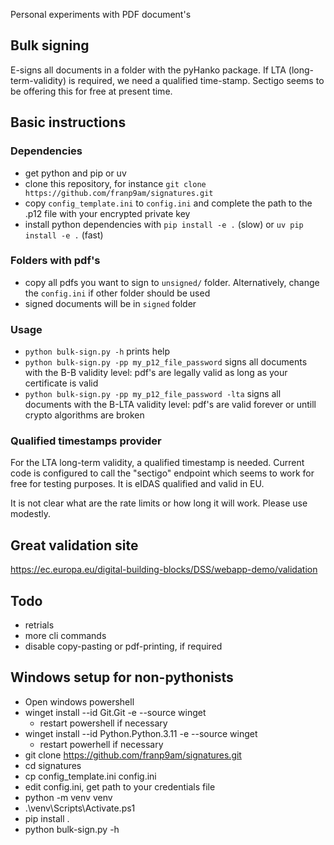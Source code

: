 Personal experiments with PDF document's

## Bulk signing

E-signs all documents in a folder with the pyHanko package.
If LTA (long-term-validity) is required, we need a qualified time-stamp.
Sectigo seems to be offering this for free at present time.


## Basic instructions


### Dependencies
* get python and pip or uv
* clone this repository, for instance `git clone https://github.com/franp9am/signatures.git`
* copy `config_template.ini` to `config.ini` and complete the path to the .p12 file with your encrypted private key
* install python dependencies with `pip install -e .` (slow) or `uv pip install -e .` (fast)
  
### Folders with pdf's

* copy all pdfs you want to sign to `unsigned/` folder. Alternatively, change the `config.ini` if other folder should be used
* signed documents will be in `signed` folder


### Usage

* `python bulk-sign.py -h` prints help
* `python bulk-sign.py -pp my_p12_file_password` signs all documents with the B-B validity level: pdf's are legally valid as long as your certificate is valid
* `python bulk-sign.py -pp my_p12_file_password -lta` signs all documents with the B-LTA validity level: pdf's are valid forever or untill crypto algorithms are broken

### Qualified timestamps provider

For the LTA long-term validity, a qualified timestamp is needed. Current code is configured to call the "sectigo" endpoint which seems to work for free for testing purposes.
It is eIDAS qualified and valid in EU.

It is not clear what are the rate limits or how long it will work. Please use modestly.


## Great validation site

https://ec.europa.eu/digital-building-blocks/DSS/webapp-demo/validation


## Todo

* retrials
* more cli commands
* disable copy-pasting or pdf-printing, if required


## Windows setup for non-pythonists

* Open windows powershell
* winget install --id Git.Git -e --source winget
  * restart powershell if necessary
* winget install --id Python.Python.3.11 -e --source winget
  * restart powerhell if necessary
* git clone https://github.com/franp9am/signatures.git
* cd signatures
* cp config_template.ini config.ini
* edit config.ini, get path to your credentials file
* python -m venv venv
* .\venv\Scripts\Activate.ps1
* pip install .
* python bulk-sign.py -h